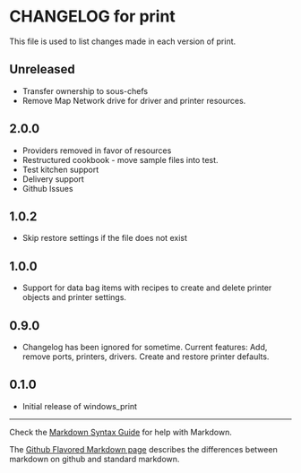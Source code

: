 # CHANGELOG for print

This file is used to list changes made in each version of print.

## Unreleased

* Transfer ownership to sous-chefs
* Remove Map Network drive for driver and printer resources.

## 2.0.0

* Providers removed in favor of resources
* Restructured cookbook - move sample files into test.
* Test kitchen support
* Delivery support
* Github Issues

## 1.0.2

* Skip restore settings if the file does not exist

## 1.0.0

* Support for data bag items with recipes to create and delete printer objects and printer settings.

## 0.9.0

* Changelog has been ignored for sometime.  Current features: Add, remove ports, printers, drivers.  Create and restore printer defaults.

## 0.1.0

* Initial release of windows_print

- - -

Check the [Markdown Syntax Guide](http://daringfireball.net/projects/markdown/syntax) for help with Markdown.

The [Github Flavored Markdown page](http://github.github.com/github-flavored-markdown/) describes the differences between markdown on github and standard markdown.
